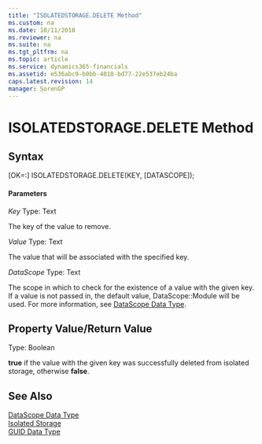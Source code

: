 ```yaml
---
title: "ISOLATEDSTORAGE.DELETE Method"
ms.custom: na
ms.date: 10/11/2018
ms.reviewer: na
ms.suite: na
ms.tgt_pltfrm: na
ms.topic: article
ms.service: dynamics365-financials
ms.assetid: e536abc9-b0bb-4010-bd77-22e537eb24ba
caps.latest.revision: 14
manager: SorenGP
---
```


# ISOLATEDSTORAGE.DELETE Method


## Syntax  
[OK=:] ISOLATEDSTORAGE.DELETE(KEY, [DATASCOPE]);

#### Parameters
*Key*
Type: Text

The key of the value to remove.

*Value*
Type: Text

The value that will be associated with the specified key.

*DataScope*
Type: Text

The scope in which to check for the existence of a value with the given key. If a value is not passed in, the default value, DataScope::Module will be used. For more information, see [DataScope Data Type](../datatypes/devenv-data-scope-type.md).

## Property Value/Return Value
Type: Boolean

**true** if the value with the given key was successfully deleted from isolated storage, otherwise **false**.

## See Also  
[DataScope Data Type](../datatypes/devenv-data-scope-type.md)  
[Isolated Storage](../triggers/devenv-isolated-storage.md)  
[GUID Data Type](../datatypes/devenv-GUID-Data-Type.md)
